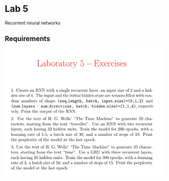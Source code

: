 # Lab 5

Recurrent neural networks

## Requirements
<p align="center">
    <img src="requirements.png">
</p>